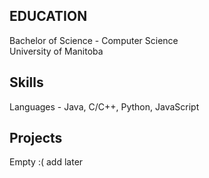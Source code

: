 ## EDUCATION 
Bachelor of Science - Computer Science  
University of Manitoba

## Skills
Languages - Java, C/C++, Python, JavaScript  


## Projects
Empty :( add later


